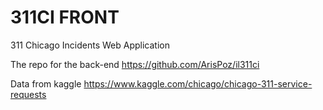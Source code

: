 # 311CI FRONT

311 Chicago Incidents Web Application

The repo for the back-end https://github.com/ArisPoz/il311ci

Data from kaggle https://www.kaggle.com/chicago/chicago-311-service-requests
